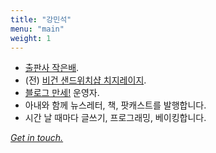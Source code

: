 ```yaml
---
title: "강민석"
menu: "main"
weight: 1
---
```

- [출판사 작은배](https://jagunbae.com/).
- (전) [비건 샌드위치샵 치지레이지](https://reviews.cheesylazy.com/).
- [블로그 만세!](http://blogmansae.com/) 운영자.
- 아내와 함께 뉴스레터, 책, 팟캐스트를 발행합니다.
- 시간 날 때마다 글쓰기, 프로그래밍, 베이킹합니다.

<a href="https://kangminsuk.com/message/"><em>Get in touch.</em></a>
